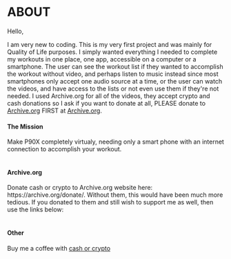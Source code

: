 <h1> ABOUT </h1>

Hello,

I am very new to coding. This is my very first project and was mainly for Quality of Life purposes. I simply wanted everything I needed to complete my workouts in one place, one app, accessible on a computer or a smartphone. The user can see the workout list if they wanted to accomplish the workout without video, and perhaps listen to music instead since most smartphones only accept one audio source at a time, or the user can watch the videos, and have access to the lists or not even use them if they're not needed. I used Archive.org for all of the videos, they accept crypto and cash donations so I ask if you want to donate at all, PLEASE donate to [Archive.org](archive.org/donate/) FIRST at [Archive.org](archive.org/donate/). 
<p>


<h4> The Mission </h4>
Make P90X completely virtualy, needing only a smart phone with an internet connection to accomplish your workout. 
  

<br>
</br>

<h4> Archive.org </h4>
Donate cash or crypto to Archive.org website here: https://archive.org/donate/. Without them, this would have been much more tedious. If you donated to them and still wish to support me as well, then use the links below: 

<br>
</br>

<h4> Other </h4>

Buy me a coffee with
<a href="https://paypal.me/thenotoriouskmc?locale.x=en_US">cash or crypto</a>
<br>
</br>

